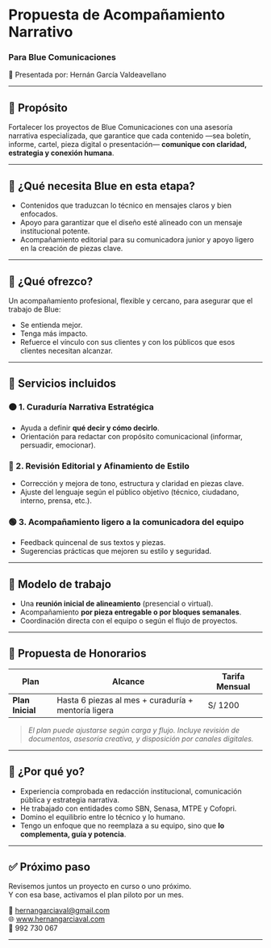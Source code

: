 # Propuesta de Acompañamiento Narrativo  
### Para Blue Comunicaciones  
📍 Presentada por: Hernán García Valdeavellano

---

## 🌟 Propósito

Fortalecer los proyectos de Blue Comunicaciones con una asesoría narrativa especializada, que garantice que cada contenido —sea boletín, informe, cartel, pieza digital o presentación— **comunique con claridad, estrategia y conexión humana**.

---

## 🎯 ¿Qué necesita Blue en esta etapa?

- Contenidos que traduzcan lo técnico en mensajes claros y bien enfocados.
- Apoyo para garantizar que el diseño esté alineado con un mensaje institucional potente.
- Acompañamiento editorial para su comunicadora junior y apoyo ligero en la creación de piezas clave.

---

## 🤝 ¿Qué ofrezco?

Un acompañamiento profesional, flexible y cercano, para asegurar que el trabajo de Blue:

- Se entienda mejor.
- Tenga más impacto.
- Refuerce el vínculo con sus clientes y con los públicos que esos clientes necesitan alcanzar.

---

## 🧰 Servicios incluidos

### 🟠 1. Curaduría Narrativa Estratégica
- Ayuda a definir **qué decir y cómo decirlo**.
- Orientación para redactar con propósito comunicacional (informar, persuadir, emocionar).

### 🔵 2. Revisión Editorial y Afinamiento de Estilo
- Corrección y mejora de tono, estructura y claridad en piezas clave.
- Ajuste del lenguaje según el público objetivo (técnico, ciudadano, interno, prensa, etc.).

### 🟢 3. Acompañamiento ligero a la comunicadora del equipo
- Feedback quincenal de sus textos y piezas.
- Sugerencias prácticas que mejoren su estilo y seguridad.

---

## 🧩 Modelo de trabajo

- Una **reunión inicial de alineamiento** (presencial o virtual).
- Acompañamiento **por pieza entregable o por bloques semanales**.
- Coordinación directa con el equipo o según el flujo de proyectos.

---

## 💸 Propuesta de Honorarios

| Plan | Alcance | Tarifa Mensual |
|------|---------|----------------|
| **Plan Inicial** | Hasta 6 piezas al mes + curaduría + mentoría ligera | S/ 1200 |

> *El plan puede ajustarse según carga y flujo. Incluye revisión de documentos, asesoría creativa, y disposición por canales digitales.*

---

## 📍 ¿Por qué yo?

- Experiencia comprobada en redacción institucional, comunicación pública y estrategia narrativa.
- He trabajado con entidades como SBN, Senasa, MTPE y Cofopri.
- Domino el equilibrio entre lo técnico y lo humano.  
- Tengo un enfoque que no reemplaza a su equipo, sino que **lo complementa, guía y potencia**.

---

## ✅ Próximo paso

Revisemos juntos un proyecto en curso o uno próximo.  
Y con esa base, activamos el plan piloto por un mes.

📩 hernangarciaval@gmail.com  
🌐 www.hernangarciaval.com  
📱 992 730 067

---

